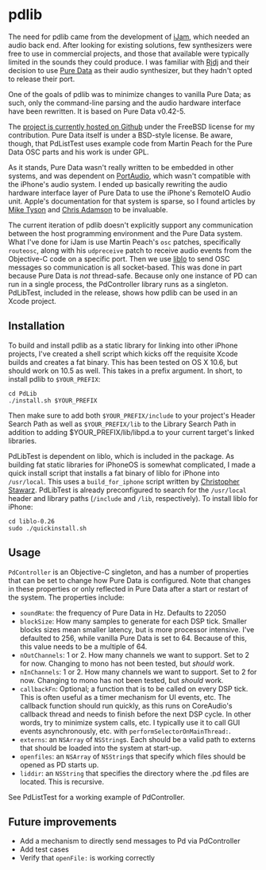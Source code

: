 pdlib
===========

The need for pdlib came from the development of [iJam](/projects/ijam),
which needed an audio back end. After looking for existing solutions,
few synthesizers were free to use in commercial projects, 
and those that available were typically limited in the sounds they could produce. 
I was familiar with [Rjdj](http://rjdj.me)
and their decision to use [Pure Data](http://crca.ucsd.edu/~msp/software.html) 
as their audio synthesizer, but they hadn't opted to release their port.

One of the goals of pdlib was to minimize changes to vanilla Pure Data;
as such, only the command-line parsing and the audio hardware interface
have been rewritten. It is based on Pure Data v0.42-5.  

The [project is currently hosted on Github](http://github.com/bryansum/pdlib) under 
the FreeBSD license for my contribution. Pure Data itself is under a BSD-style license.
Be aware, though, that PdListTest uses example code from Martin Peach for the Pure Data OSC
parts and his work is under GPL. 

As it stands, Pure Data wasn't really written to be embedded in other systems,
and was dependent on [PortAudio](http://www.portaudio.com/), which wasn't 
compatible with the iPhone's audio system. I ended up basically rewriting the audio
hardware interface layer of Pure Data to use the iPhone's RemoteIO Audio unit. 
Apple's documentation for that system is sparse, so I found articles by
[Mike Tyson](http://atastypixel.com/blog/2008/11/04/using-remoteio-audio-unit/) 
and [Chris Adamson](http://www.subfurther.com/blog/?p=507) to be invaluable.

The current iteration of pdlib doesn't explicitly support any communication between
the host programming environment and the Pure Data system. What I've done for
iJam is use Martin Peach's `osc` patches, specifically `routeosc`, along with his 
`udpreceive` patch to receive audio events from the Objective-C code on a specific port.
Then we use [liblo](http://liblo.sourceforge.net/) to send OSC messages so 
communication is all socket-based. This was done in part because Pure Data is 
*not* thread-safe. Because only one instance of PD can run in a single process,
the PdController library runs as a singleton. PdLibTest, included
in the release, shows how pdlib can be used in an Xcode project.

Installation
--------------------

To build and install pdlib as a static library for linking into other iPhone 
projects, I've created a shell script which kicks off the requisite Xcode builds
and creates a fat binary. This has been tested on OS X 10.6, but should work on 10.5 
as well. This takes in a prefix argument. In short, to install 
pdlib to `$YOUR_PREFIX`:
  
    cd PdLib
    ./install.sh $YOUR_PREFIX

Then make sure to add both `$YOUR_PREFIX/include` to your project's Header Search 
Path as well as `$YOUR_PREFIX/lib` to the Library Search Path in addition to adding
$YOUR_PREFIX/lib/libpd.a to your current target's linked libraries. 
 
PdLibTest is dependent on liblo, which is included in the package. As building
fat static libraries for iPhoneOS is somewhat complicated, I made a quick install 
script that installs a fat binary of liblo for iPhone into `/usr/local`. This uses 
a `build_for_iphone` script written by [Christopher Stawarz](http://pseudogreen.org/). 
PdLibTest is already preconfigured to search for the `/usr/local` header and library paths 
(`/include` and `/lib`, respectively). To install liblo for iPhone:

    cd liblo-0.26
    sudo ./quickinstall.sh 


Usage
--------------------

`PdController` is an Objective-C singleton, and has a number of properties that
can be set to change how Pure Data is configured. Note that changes in these 
properties or only reflected in Pure Data after a start or restart of the system.
The properties include:

- `soundRate`: the frequency of Pure Data in Hz. Defaults to 22050
- `blockSize`: How many samples to generate for each DSP tick. Smaller blocks sizes
  mean smaller latency, but is more processor intensive. I've defaulted to 256,
  while vanilla Pure Data is set to 64. Because of this, this value needs to be
  a multiple of 64.
- `nOutChannels`: 1 or 2. How many channels we want to support. Set to 2 for now.
  Changing to mono has not been tested, but *should* work.
- `nInChannels`: 1 or 2. How many channels we want to support. Set to 2 for now.
  Changing to mono has not been tested, but *should* work.
- `callbackFn`: Optional; a function that is to be called on every DSP tick. This is 
  often useful as a timer mechanism for UI events, etc. The callback function 
  should run quickly, as this runs on CoreAudio's callback thread and needs to finish
  before the next DSP cycle. In other words, try to minimize system calls, etc. 
  I typically use it to call GUI events asynchronously, etc. with 
  `performSelectorOnMainThread:`.
- `externs`: an `NSArray` of `NSString`s. Each should be a valid path to externs
  that should be loaded into the system at start-up.
- `openfiles`: an `NSArray` of `NSString`s that specify which files should be opened
  as PD starts up.
- `liddir`: an `NSString` that specifies the directory where the .pd files are located.
  This is recursive. 
  
See PdListTest for a working example of PdController. 

Future improvements
---------------------

- Add a mechanism to directly send messages to Pd via PdController
- Add test cases
- Verify that `openFile:` is working correctly

